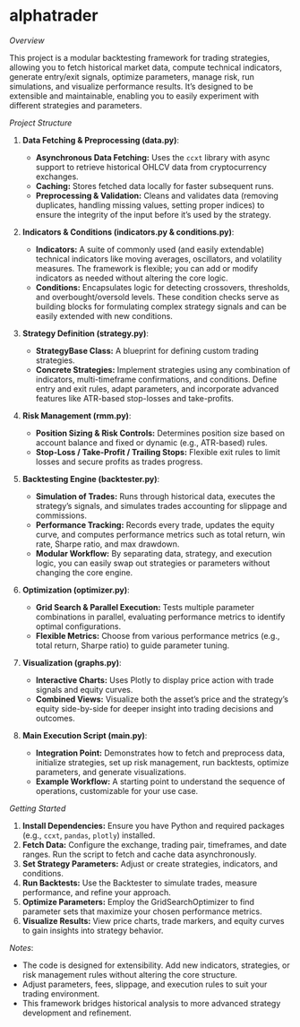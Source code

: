 # alphatrader

*Overview*

This project is a modular backtesting framework for trading strategies, allowing you to fetch historical market data, compute technical indicators, generate entry/exit signals, optimize parameters, manage risk, run simulations, and visualize performance results. It’s designed to be extensible and maintainable, enabling you to easily experiment with different strategies and parameters.

*Project Structure*

1. **Data Fetching & Preprocessing (data.py)**:
    - **Asynchronous Data Fetching:** Uses the `ccxt` library with async support to retrieve historical OHLCV data from cryptocurrency exchanges.
    - **Caching:** Stores fetched data locally for faster subsequent runs.
    - **Preprocessing & Validation:** Cleans and validates data (removing duplicates, handling missing values, setting proper indices) to ensure the integrity of the input before it’s used by the strategy.

2. **Indicators & Conditions (indicators.py & conditions.py)**:
    - **Indicators:** A suite of commonly used (and easily extendable) technical indicators like moving averages, oscillators, and volatility measures. The framework is flexible; you can add or modify indicators as needed without altering the core logic.
    - **Conditions:** Encapsulates logic for detecting crossovers, thresholds, and overbought/oversold levels. These condition checks serve as building blocks for formulating complex strategy signals and can be easily extended with new conditions.

3. **Strategy Definition (strategy.py)**:
    - **StrategyBase Class:** A blueprint for defining custom trading strategies.
    - **Concrete Strategies:** Implement strategies using any combination of indicators, multi-timeframe confirmations, and conditions. Define entry and exit rules, adapt parameters, and incorporate advanced features like ATR-based stop-losses and take-profits.

4. **Risk Management (rmm.py)**:
    - **Position Sizing & Risk Controls:** Determines position size based on account balance and fixed or dynamic (e.g., ATR-based) rules.
    - **Stop-Loss / Take-Profit / Trailing Stops:** Flexible exit rules to limit losses and secure profits as trades progress.

5. **Backtesting Engine (backtester.py)**:
    - **Simulation of Trades:** Runs through historical data, executes the strategy’s signals, and simulates trades accounting for slippage and commissions.
    - **Performance Tracking:** Records every trade, updates the equity curve, and computes performance metrics such as total return, win rate, Sharpe ratio, and max drawdown.
    - **Modular Workflow:** By separating data, strategy, and execution logic, you can easily swap out strategies or parameters without changing the core engine.

6. **Optimization (optimizer.py)**:
    - **Grid Search & Parallel Execution:** Tests multiple parameter combinations in parallel, evaluating performance metrics to identify optimal configurations.
    - **Flexible Metrics:** Choose from various performance metrics (e.g., total return, Sharpe ratio) to guide parameter tuning.

7. **Visualization (graphs.py)**:
    - **Interactive Charts:** Uses Plotly to display price action with trade signals and equity curves.
    - **Combined Views:** Visualize both the asset’s price and the strategy’s equity side-by-side for deeper insight into trading decisions and outcomes.

8. **Main Execution Script (main.py)**:
    - **Integration Point:** Demonstrates how to fetch and preprocess data, initialize strategies, set up risk management, run backtests, optimize parameters, and generate visualizations.
    - **Example Workflow:** A starting point to understand the sequence of operations, customizable for your use case.

*Getting Started*
1. **Install Dependencies:** Ensure you have Python and required packages (e.g., `ccxt`, `pandas`, `plotly`) installed.
2. **Fetch Data:** Configure the exchange, trading pair, timeframes, and date ranges. Run the script to fetch and cache data asynchronously.
3. **Set Strategy Parameters:** Adjust or create strategies, indicators, and conditions.
4. **Run Backtests:** Use the Backtester to simulate trades, measure performance, and refine your approach.
5. **Optimize Parameters:** Employ the GridSearchOptimizer to find parameter sets that maximize your chosen performance metrics.
6. **Visualize Results:** View price charts, trade markers, and equity curves to gain insights into strategy behavior.

*Notes*:
- The code is designed for extensibility. Add new indicators, strategies, or risk management rules without altering the core structure.
- Adjust parameters, fees, slippage, and execution rules to suit your trading environment.
- This framework bridges historical analysis to more advanced strategy development and refinement.